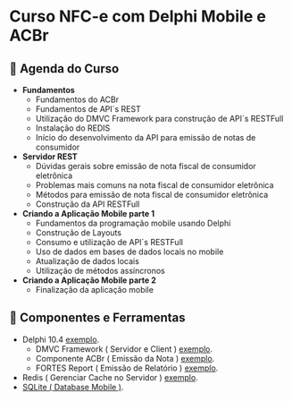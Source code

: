 <h1>Curso NFC-e com Delphi Mobile e ACBr</h1>
  

<h2>📅 Agenda do Curso</h2>  

* **Fundamentos**
  * Fundamentos do ACBr
  * Fundamentos de API´s REST
  * Utilização do DMVC Framework para construção de API´s RESTFull
  * Instalação do REDIS
  * Início do desenvolvimento da API para emissão de notas de consumidor
* **Servidor REST**
  * Dúvidas gerais sobre emissão de nota fiscal de consumidor eletrônica
  * Problemas mais comuns na nota fiscal de consumidor eletrônica 
  * Métodos para emissão de nota fiscal de consumidor eletrônica
  * Construção da API RESTFull
* **Criando a Aplicação Mobile parte 1**
  * Fundamentos da programação mobile usando Delphi
  * Construção de Layouts
  * Consumo e utilização de API´s RESTFull
  * Uso de dados em bases de dados locais no mobile
  * Atualização de dados locais
  * Utilização de métodos assíncronos
* **Criando a Aplicação Mobile parte 2**
  * Finalização da aplicação mobile 

<h2>🧰 Componentes e Ferramentas</h2>  

* Delphi 10.4 [exemplo](https://exemplo.com/).
  * DMVC Framework ( Servidor e Client ) [exemplo](https://exemplo.com/).
  * Componente ACBr ( Emissão da Nota )   [exemplo](https://exemplo.com/).
  * FORTES Report ( Emissão de Relatório ) [exemplo](https://exemplo.com/).
* Redis ( Gerenciar Cache no Servidor )  [exemplo](https://exemplo.com/).
* [SQLite ( Database Mobile )](https://exemplo.com/).
  

